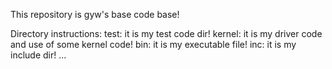 This repository is gyw's base code base!

Directory instructions:
	test: it is my test code dir!
	kernel: it is my driver code and use of some kernel code!
	bin: it is my executable file!
	inc: it is my include dir!
	...


